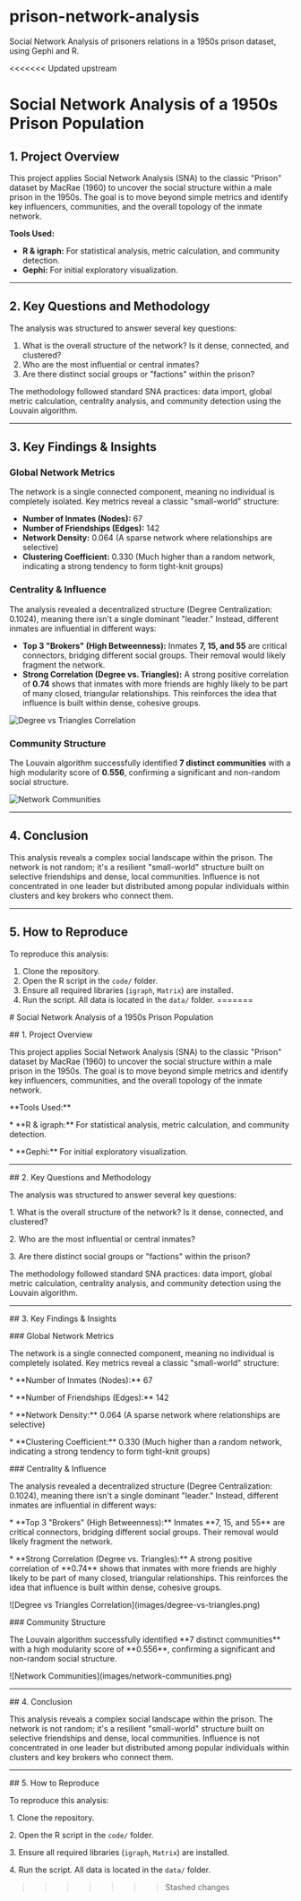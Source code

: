 # prison-network-analysis

Social Network Analysis of prisoners relations in a 1950s prison dataset, using Gephi and R.


<<<<<<< Updated upstream
# Social Network Analysis of a 1950s Prison Population

## 1. Project Overview

This project applies Social Network Analysis (SNA) to the classic "Prison" dataset by MacRae (1960) to uncover the social structure within a male prison in the 1950s. The goal is to move beyond simple metrics and identify key influencers, communities, and the overall topology of the inmate network.

**Tools Used:**
* **R & igraph:** For statistical analysis, metric calculation, and community detection.
* **Gephi:** For initial exploratory visualization.

---

## 2. Key Questions and Methodology

The analysis was structured to answer several key questions:
1.  What is the overall structure of the network? Is it dense, connected, and clustered?
2.  Who are the most influential or central inmates?
3.  Are there distinct social groups or "factions" within the prison?

The methodology followed standard SNA practices: data import, global metric calculation, centrality analysis, and community detection using the Louvain algorithm.

---

## 3. Key Findings & Insights

### Global Network Metrics

The network is a single connected component, meaning no individual is completely isolated. Key metrics reveal a classic "small-world" structure:

* **Number of Inmates (Nodes):** 67
* **Number of Friendships (Edges):** 142
* **Network Density:** 0.064 (A sparse network where relationships are selective)
* **Clustering Coefficient:** 0.330 (Much higher than a random network, indicating a strong tendency to form tight-knit groups)

### Centrality & Influence

The analysis revealed a decentralized structure (Degree Centralization: 0.1024), meaning there isn't a single dominant "leader." Instead, different inmates are influential in different ways:

* **Top 3 "Brokers" (High Betweenness):** Inmates **7, 15, and 55** are critical connectors, bridging different social groups. Their removal would likely fragment the network.
* **Strong Correlation (Degree vs. Triangles):** A strong positive correlation of **0.74** shows that inmates with more friends are highly likely to be part of many closed, triangular relationships. This reinforces the idea that influence is built within dense, cohesive groups.

![Degree vs Triangles Correlation](images/degree-vs-triangles.png)

### Community Structure

The Louvain algorithm successfully identified **7 distinct communities** with a high modularity score of **0.556**, confirming a significant and non-random social structure.

![Network Communities](images/network-communities.png)

---

## 4. Conclusion

This analysis reveals a complex social landscape within the prison. The network is not random; it's a resilient "small-world" structure built on selective friendships and dense, local communities. Influence is not concentrated in one leader but distributed among popular individuals within clusters and key brokers who connect them.

---

## 5. How to Reproduce

To reproduce this analysis:
1.  Clone the repository.
2.  Open the R script in the `code/` folder.
3.  Ensure all required libraries (`igraph`, `Matrix`) are installed.
4.  Run the script. All data is located in the `data/` folder.
=======

\# Social Network Analysis of a 1950s Prison Population



\## 1. Project Overview



This project applies Social Network Analysis (SNA) to the classic "Prison" dataset by MacRae (1960) to uncover the social structure within a male prison in the 1950s. The goal is to move beyond simple metrics and identify key influencers, communities, and the overall topology of the inmate network.



\*\*Tools Used:\*\*

\* \*\*R \& igraph:\*\* For statistical analysis, metric calculation, and community detection.

\* \*\*Gephi:\*\* For initial exploratory visualization.



---



\## 2. Key Questions and Methodology



The analysis was structured to answer several key questions:

1\.  What is the overall structure of the network? Is it dense, connected, and clustered?

2\.  Who are the most influential or central inmates?

3\.  Are there distinct social groups or "factions" within the prison?



The methodology followed standard SNA practices: data import, global metric calculation, centrality analysis, and community detection using the Louvain algorithm.



---



\## 3. Key Findings \& Insights



\### Global Network Metrics



The network is a single connected component, meaning no individual is completely isolated. Key metrics reveal a classic "small-world" structure:



\* \*\*Number of Inmates (Nodes):\*\* 67

\* \*\*Number of Friendships (Edges):\*\* 142

\* \*\*Network Density:\*\* 0.064 (A sparse network where relationships are selective)

\* \*\*Clustering Coefficient:\*\* 0.330 (Much higher than a random network, indicating a strong tendency to form tight-knit groups)



\### Centrality \& Influence



The analysis revealed a decentralized structure (Degree Centralization: 0.1024), meaning there isn't a single dominant "leader." Instead, different inmates are influential in different ways:



\* \*\*Top 3 "Brokers" (High Betweenness):\*\* Inmates \*\*7, 15, and 55\*\* are critical connectors, bridging different social groups. Their removal would likely fragment the network.

\* \*\*Strong Correlation (Degree vs. Triangles):\*\* A strong positive correlation of \*\*0.74\*\* shows that inmates with more friends are highly likely to be part of many closed, triangular relationships. This reinforces the idea that influence is built within dense, cohesive groups.



!\[Degree vs Triangles Correlation](images/degree-vs-triangles.png)



\### Community Structure



The Louvain algorithm successfully identified \*\*7 distinct communities\*\* with a high modularity score of \*\*0.556\*\*, confirming a significant and non-random social structure.



!\[Network Communities](images/network-communities.png)



---



\## 4. Conclusion



This analysis reveals a complex social landscape within the prison. The network is not random; it's a resilient "small-world" structure built on selective friendships and dense, local communities. Influence is not concentrated in one leader but distributed among popular individuals within clusters and key brokers who connect them.



---



\## 5. How to Reproduce



To reproduce this analysis:

1\.  Clone the repository.

2\.  Open the R script in the `code/` folder.

3\.  Ensure all required libraries (`igraph`, `Matrix`) are installed.

4\.  Run the script. All data is located in the `data/` folder.

>>>>>>> Stashed changes

